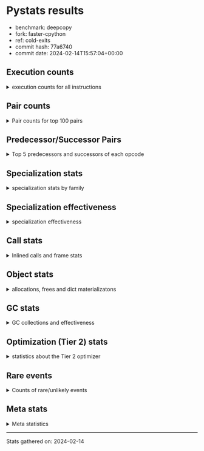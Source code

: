 
# Pystats results

- benchmark: deepcopy
- fork: faster-cpython
- ref: cold-exits
- commit hash: 77a6740
- commit date: 2024-02-14T15:57:04+00:00

## Execution counts

<details>
<summary> execution counts for all instructions </summary>

|Name | Count | Self | Cumulative | Miss ratio | 
|---|---:|---:|---:|---:|
| LOAD_FAST | 503,443,480 | 20.7% | 20.7% |  |
| STORE_FAST | 251,129,980 | 10.3% | 31.0% |  |
| LOAD_FAST_LOAD_FAST | 221,023,140 | 9.1% | 40.1% |  |
| LOAD_GLOBAL_BUILTIN | 122,674,900 | 5.0% | 45.1% |  |
| POP_JUMP_IF_FALSE | 99,737,600 | 4.1% | 49.2% |  |
| RESUME_CHECK | 98,508,880 | 4.0% | 53.3% |  |
| LOAD_ATTR_METHOD_NO_DICT | 94,658,280 | 3.9% | 57.2% |  |
| RETURN_VALUE | 88,351,300 | 3.6% | 60.8% |  |
| IS_OP | 87,081,180 | 3.6% | 64.4% |  |
| CALL_METHOD_DESCRIPTOR_FAST | 84,541,320 | 3.5% | 67.8% |  |
| CALL_BUILTIN_O | 82,697,800 | 3.4% | 71.2% |  |
| PUSH_NULL | 73,487,300 | 3.0% | 74.3% |  |
| LOAD_GLOBAL_MODULE | 57,263,980 | 2.4% | 76.6% |  |
| CALL_PY_WITH_DEFAULTS | 53,873,260 | 2.2% | 78.8% | 13.8% |
| POP_JUMP_IF_NONE | 50,257,940 | 2.1% | 80.9% |  |
| POP_JUMP_IF_NOT_NONE | 45,629,440 | 1.9% | 82.8% |  |
| JUMP_FORWARD | 45,301,780 | 1.9% | 84.6% |  |
| CALL_TYPE_1 | 41,451,460 | 1.7% | 86.3% |  |
| CALL_PY_EXACT_ARGS | 41,078,600 | 1.7% | 88.0% | 14.6% |
| ENTER_EXECUTOR | 36,367,260 | 1.5% | 89.5% |  |
| POP_TOP | 32,031,020 | 1.3% | 90.8% |  |
| STORE_SUBSCR_DICT | 27,729,600 | 1.1% | 92.0% |  |
| LOAD_CONST | 11,881,120 | 0.5% | 92.4% |  |
| GET_ITER | 10,363,780 | 0.4% | 92.9% |  |
| RETURN_CONST | 8,929,520 | 0.4% | 93.2% |  |
| NOP | 8,888,580 | 0.4% | 93.6% |  |
| BINARY_SUBSCR_DICT | 8,888,220 | 0.4% | 94.0% |  |
| BUILD_LIST | 8,847,940 | 0.4% | 94.3% |  |
| TO_BOOL_BOOL | 8,847,100 | 0.4% | 94.7% |  |
| LOAD_DEREF | 7,578,400 | 0.3% | 95.0% |  |
| CALL | 7,462,220 | 0.3% | 95.3% |  |
| LOAD_ATTR | 6,353,200 | 0.3% | 95.6% |  |
| CALL_BUILTIN_FAST | 6,348,600 | 0.3% | 95.8% |  |
| BUILD_MAP | 6,307,920 | 0.3% | 96.1% |  |
| FOR_ITER_TUPLE | 5,817,300 | 0.2% | 96.3% |  |
| LOAD_ATTR_MODULE | 5,654,520 | 0.2% | 96.6% |  |
| FOR_ITER_LIST | 5,079,560 | 0.2% | 96.8% |  |
| CALL_LIST_APPEND | 5,078,980 | 0.2% | 97.0% |  |
| FOR_ITER | 5,042,040 | 0.2% | 97.2% |  |
| STORE_FAST_STORE_FAST | 5,038,820 | 0.2% | 97.4% |  |
| UNPACK_SEQUENCE_TWO_TUPLE | 5,038,720 | 0.2% | 97.6% |  |
| CHECK_EXC_MATCH | 3,809,280 | 0.2% | 97.8% |  |
| POP_EXCEPT | 3,809,280 | 0.2% | 97.9% |  |
| PUSH_EXC_INFO | 3,809,280 | 0.2% | 98.1% |  |
| LIST_APPEND | 3,809,280 | 0.2% | 98.2% |  |
| CALL_FUNCTION_EX | 3,768,800 | 0.2% | 98.4% |  |
| CALL_METHOD_DESCRIPTOR_NOARGS | 3,768,260 | 0.2% | 98.5% |  |
| INTERPRETER_EXIT | 2,539,700 | 0.1% | 98.6% |  |
| MAKE_CELL | 2,539,600 | 0.1% | 98.7% |  |
| SWAP | 2,539,520 | 0.1% | 98.9% |  |
| LIST_EXTEND | 2,498,960 | 0.1% | 99.0% |  |
| CALL_INTRINSIC_1 | 2,498,800 | 0.1% | 99.1% |  |
| CALL_ISINSTANCE | 2,498,500 | 0.1% | 99.2% |  |
| BINARY_OP_SUBTRACT_FLOAT | 2,457,680 | 0.1% | 99.3% |  |
| BINARY_OP_ADD_FLOAT | 2,457,560 | 0.1% | 99.4% | 0.0% |
| TO_BOOL | 1,271,080 | 0.1% | 99.4% |  |
| STORE_FAST_LOAD_FAST | 1,270,200 | 0.1% | 99.5% |  |
| COPY_FREE_VARS | 1,270,080 | 0.1% | 99.5% |  |
| BUILD_TUPLE | 1,270,000 | 0.1% | 99.6% |  |
| POP_JUMP_IF_TRUE | 1,270,000 | 0.1% | 99.6% |  |
| LOAD_FAST_AND_CLEAR | 1,269,760 | 0.1% | 99.7% |  |
| TO_BOOL_NONE | 1,269,720 | 0.1% | 99.7% |  |
| MAKE_FUNCTION | 1,229,120 | 0.1% | 99.8% |  |
| SET_FUNCTION_ATTRIBUTE | 1,228,960 | 0.1% | 99.8% |  |
| RETURN_GENERATOR | 1,228,800 | 0.1% | 99.9% |  |
| YIELD_VALUE | 1,228,800 | 0.1% | 99.9% |  |
| STORE_ATTR_INSTANCE_VALUE | 956,600 | 0.0% | 100.0% | 77.7% |
| FOR_ITER_RANGE | 289,040 | 0.0% | 100.0% |  |
| CALL_BUILTIN_CLASS | 123,420 | 0.0% | 100.0% |  |
| LOAD_ATTR_INSTANCE_VALUE | 123,120 | 0.0% | 100.0% |  |
| STORE_SUBSCR_LIST_INT | 123,120 | 0.0% | 100.0% |  |
| LOAD_ATTR_METHOD_WITH_VALUES | 41,000 | 0.0% | 100.0% | 7.8% |
| CALL_TUPLE_1 | 40,940 | 0.0% | 100.0% |  |
| JUMP_BACKWARD | 5,440 | 0.0% | 100.0% |  |
| LOAD_GLOBAL | 3,100 | 0.0% | 100.0% |  |
| STORE_SUBSCR | 680 | 0.0% | 100.0% |  |
| RESUME | 660 | 0.0% | 100.0% |  |
| BINARY_OP | 440 | 0.0% | 100.0% |  |
| STORE_NAME | 400 | 0.0% | 100.0% |  |
| STORE_ATTR | 300 | 0.0% | 100.0% |  |
| BINARY_SUBSCR | 200 | 0.0% | 100.0% |  |
| UNPACK_SEQUENCE | 200 | 0.0% | 100.0% |  |
| BUILD_CONST_KEY_MAP | 160 | 0.0% | 100.0% |  |
| CALL_ALLOC_AND_ENTER_INIT | 120 | 0.0% | 100.0% | 33.3% |
| EXIT_INIT_CHECK | 80 | 0.0% | 100.0% |  |
| LOAD_BUILD_CLASS | 80 | 0.0% | 100.0% |  |
| LOAD_NAME | 80 | 0.0% | 100.0% |  |
| STORE_DEREF | 80 | 0.0% | 100.0% |  |
| CALL_BUILTIN_FAST_WITH_KEYWORDS | 60 | 0.0% | 100.0% |  |


</details>

## Pair counts

<details>
<summary> Pair counts for top 100 pairs </summary>

|Pair | Count | Self | Cumulative | 
|---|---:|---:|---:|
| LOAD_GLOBAL_BUILTIN LOAD_FAST | 113,704,480 | 4.7% | 4.7% |
| STORE_FAST LOAD_FAST | 104,653,540 | 4.3% | 9.0% |
| LOAD_FAST RETURN_VALUE | 87,081,220 | 3.6% | 12.5% |
| LOAD_FAST_LOAD_FAST IS_OP | 85,811,420 | 3.5% | 16.1% |
| IS_OP POP_JUMP_IF_FALSE | 84,541,440 | 3.5% | 19.5% |
| CALL_METHOD_DESCRIPTOR_FAST STORE_FAST | 84,541,320 | 3.5% | 23.0% |
| LOAD_FAST CALL_BUILTIN_O | 64,634,160 | 2.7% | 25.7% |
| PUSH_NULL LOAD_FAST_LOAD_FAST | 57,755,120 | 2.4% | 28.0% |
| CALL_PY_WITH_DEFAULTS RESUME_CHECK | 53,733,060 | 2.2% | 30.3% |
| LOAD_FAST PUSH_NULL | 51,570,280 | 2.1% | 32.4% |
| STORE_FAST LOAD_FAST_LOAD_FAST | 50,955,220 | 2.1% | 34.5% |
| LOAD_FAST POP_JUMP_IF_NONE | 50,257,940 | 2.1% | 36.5% |
| LOAD_ATTR_METHOD_NO_DICT LOAD_FAST | 47,800,160 | 2.0% | 38.5% |
| POP_JUMP_IF_NONE LOAD_FAST | 47,718,400 | 2.0% | 40.5% |
| CALL_BUILTIN_O STORE_FAST | 46,899,100 | 1.9% | 42.4% |
| LOAD_FAST LOAD_ATTR_METHOD_NO_DICT | 46,858,000 | 1.9% | 44.3% |
| RETURN_VALUE STORE_FAST | 46,489,680 | 1.9% | 46.2% |
| LOAD_FAST POP_JUMP_IF_NOT_NONE | 45,629,440 | 1.9% | 48.1% |
| RESUME_CHECK LOAD_GLOBAL_BUILTIN | 45,629,320 | 1.9% | 50.0% |
| STORE_FAST JUMP_FORWARD | 43,991,040 | 1.8% | 51.8% |
| STORE_FAST LOAD_GLOBAL_MODULE | 43,910,440 | 1.8% | 53.6% |
| POP_JUMP_IF_NOT_NONE LOAD_FAST | 43,089,920 | 1.8% | 55.3% |
| LOAD_ATTR_METHOD_NO_DICT LOAD_FAST_LOAD_FAST | 43,089,860 | 1.8% | 57.1% |
| LOAD_FAST_LOAD_FAST CALL_METHOD_DESCRIPTOR_FAST | 43,089,800 | 1.8% | 58.9% |
| POP_JUMP_IF_FALSE LOAD_GLOBAL_BUILTIN | 42,680,060 | 1.8% | 60.6% |
| POP_JUMP_IF_FALSE LOAD_FAST | 41,861,120 | 1.7% | 62.4% |
| CALL_TYPE_1 STORE_FAST | 41,451,460 | 1.7% | 64.1% |
| LOAD_FAST CALL_METHOD_DESCRIPTOR_FAST | 41,451,400 | 1.7% | 65.8% |
| LOAD_FAST CALL_TYPE_1 | 41,451,400 | 1.7% | 67.5% |
| LOAD_GLOBAL_MODULE LOAD_ATTR_METHOD_NO_DICT | 41,451,400 | 1.7% | 69.2% |
| JUMP_FORWARD LOAD_FAST_LOAD_FAST | 40,181,760 | 1.7% | 70.8% |
| CALL_PY_EXACT_ARGS RESUME_CHECK | 39,737,040 | 1.6% | 72.5% |
| LOAD_FAST_LOAD_FAST CALL_PY_EXACT_ARGS | 39,696,000 | 1.6% | 74.1% |
| RESUME_CHECK LOAD_FAST | 36,372,320 | 1.5% | 75.6% |
| LOAD_FAST_LOAD_FAST CALL_PY_WITH_DEFAULTS | 25,677,040 | 1.1% | 76.6% |
| ENTER_EXECUTOR CALL_PY_WITH_DEFAULTS | 23,098,940 | 0.9% | 77.6% |
| POP_TOP ENTER_EXECUTOR | 18,021,380 | 0.7% | 78.3% |
| CALL_BUILTIN_O POP_TOP | 16,793,560 | 0.7% | 79.0% |
| RETURN_VALUE CALL_BUILTIN_O | 16,793,520 | 0.7% | 79.7% |
| LOAD_FAST LOAD_GLOBAL_BUILTIN | 15,195,640 | 0.6% | 80.3% |
| POP_TOP LOAD_FAST | 11,427,840 | 0.5% | 80.8% |
| PUSH_NULL LOAD_FAST | 11,265,920 | 0.5% | 81.3% |
| CALL_BUILTIN_O STORE_SUBSCR_DICT | 10,116,720 | 0.4% | 81.7% |
| RETURN_VALUE LOAD_FAST_LOAD_FAST | 9,994,240 | 0.4% | 82.1% |
| LOAD_FAST_LOAD_FAST PUSH_NULL | 9,994,240 | 0.4% | 82.5% |
| RETURN_VALUE STORE_SUBSCR_DICT | 9,994,120 | 0.4% | 82.9% |
| STORE_SUBSCR_DICT ENTER_EXECUTOR | 9,993,220 | 0.4% | 83.3% |
| NOP LOAD_FAST | 8,888,320 | 0.4% | 83.7% |
| LOAD_GLOBAL_MODULE LOAD_FAST_LOAD_FAST | 8,888,220 | 0.4% | 84.1% |
| CALL_BUILTIN_O BINARY_SUBSCR_DICT | 8,888,120 | 0.4% | 84.4% |
| TO_BOOL_BOOL POP_JUMP_IF_FALSE | 8,847,100 | 0.4% | 84.8% |
| RETURN_CONST POP_TOP | 7,659,520 | 0.3% | 85.1% |
| LOAD_FAST_LOAD_FAST LOAD_FAST | 7,618,640 | 0.3% | 85.4% |
| POP_JUMP_IF_FALSE LOAD_FAST_LOAD_FAST | 7,618,560 | 0.3% | 85.7% |
| RESUME_CHECK NOP | 7,618,500 | 0.3% | 86.0% |
| LOAD_FAST STORE_SUBSCR_DICT | 7,618,440 | 0.3% | 86.3% |
| STORE_SUBSCR_DICT LOAD_GLOBAL_MODULE | 7,618,440 | 0.3% | 86.7% |
| STORE_SUBSCR_DICT LOAD_FAST | 7,577,460 | 0.3% | 87.0% |
| BUILD_MAP STORE_FAST | 6,307,840 | 0.3% | 87.2% |
| LOAD_FAST_LOAD_FAST LOAD_GLOBAL_BUILTIN | 6,307,640 | 0.3% | 87.5% |
| LOAD_ATTR_MODULE PUSH_NULL | 5,654,520 | 0.2% | 87.7% |
| LOAD_GLOBAL_MODULE LOAD_ATTR_MODULE | 5,654,220 | 0.2% | 88.0% |
| LOAD_FAST LOAD_ATTR | 5,079,340 | 0.2% | 88.2% |
| CALL_LIST_APPEND RETURN_CONST | 5,078,980 | 0.2% | 88.4% |
| LOAD_FAST CALL_LIST_APPEND | 5,078,920 | 0.2% | 88.6% |
| BINARY_SUBSCR_DICT LOAD_ATTR_METHOD_NO_DICT | 5,078,920 | 0.2% | 88.8% |
| JUMP_FORWARD LOAD_GLOBAL_BUILTIN | 5,078,820 | 0.2% | 89.0% |
| UNPACK_SEQUENCE_TWO_TUPLE STORE_FAST_STORE_FAST | 5,038,720 | 0.2% | 89.2% |
| FOR_ITER UNPACK_SEQUENCE_TWO_TUPLE | 5,038,620 | 0.2% | 89.4% |
| GET_ITER FOR_ITER | 5,038,260 | 0.2% | 89.6% |
| BUILD_LIST LOAD_FAST | 5,038,080 | 0.2% | 89.8% |
| LOAD_FAST GET_ITER | 5,038,080 | 0.2% | 90.0% |
| ENTER_EXECUTOR LOAD_FAST | 4,996,560 | 0.2% | 90.2% |
| LOAD_FAST LOAD_CONST | 3,809,300 | 0.2% | 90.4% |
| CHECK_EXC_MATCH POP_JUMP_IF_FALSE | 3,809,280 | 0.2% | 90.6% |
| RETURN_VALUE LIST_APPEND | 3,809,280 | 0.2% | 90.7% |
| POP_JUMP_IF_FALSE POP_TOP | 3,809,280 | 0.2% | 90.9% |
| BINARY_SUBSCR_DICT PUSH_EXC_INFO | 3,809,180 | 0.2% | 91.0% |
| LOAD_GLOBAL_BUILTIN CHECK_EXC_MATCH | 3,809,180 | 0.2% | 91.2% |
| CALL_BUILTIN_FAST STORE_FAST | 3,809,160 | 0.2% | 91.3% |
| PUSH_EXC_INFO LOAD_GLOBAL_BUILTIN | 3,809,080 | 0.2% | 91.5% |
| LOAD_CONST CALL_BUILTIN_FAST | 3,809,040 | 0.2% | 91.6% |
| LOAD_FAST TO_BOOL_BOOL | 3,809,040 | 0.2% | 91.8% |
| LIST_APPEND ENTER_EXECUTOR | 3,808,600 | 0.2% | 92.0% |
| STORE_FAST_STORE_FAST LOAD_FAST | 3,768,840 | 0.2% | 92.1% |
| LOAD_FAST BUILD_LIST | 3,768,640 | 0.2% | 92.3% |
| LOAD_FAST LOAD_DEREF | 3,768,320 | 0.2% | 92.4% |
| CALL_METHOD_DESCRIPTOR_NOARGS GET_ITER | 3,768,260 | 0.2% | 92.6% |
| RESUME_CHECK BUILD_MAP | 3,768,260 | 0.2% | 92.7% |
| LOAD_ATTR_METHOD_NO_DICT CALL_METHOD_DESCRIPTOR_NOARGS | 3,768,200 | 0.2% | 92.9% |
| PUSH_NULL CALL | 3,196,460 | 0.1% | 93.0% |
| ENTER_EXECUTOR FOR_ITER_TUPLE | 3,153,120 | 0.1% | 93.1% |
| FOR_ITER_TUPLE STORE_FAST | 2,662,980 | 0.1% | 93.3% |
| FOR_ITER_LIST STORE_FAST | 2,540,040 | 0.1% | 93.4% |
| LOAD_CONST LOAD_CONST | 2,539,760 | 0.1% | 93.5% |
| BUILD_LIST STORE_FAST | 2,539,540 | 0.1% | 93.6% |
| RESUME_CHECK BUILD_LIST | 2,539,540 | 0.1% | 93.7% |
| POP_EXCEPT RETURN_CONST | 2,539,520 | 0.1% | 93.8% |
| LOAD_ATTR STORE_FAST | 2,539,520 | 0.1% | 93.9% |
| POP_JUMP_IF_NOT_NONE BUILD_MAP | 2,539,520 | 0.1% | 94.0% |


</details>

## Predecessor/Successor Pairs

<details>
<summary> Top 5 predecessors and successors of each opcode </summary>

### CACHE

<details>
<summary> Successors and predecessors for CACHE </summary>

|Successors | Count | Percentage | 
|---|---:|---:|
| RESUME_CHECK | 1,269,780 | 50.0% |
| POP_TOP | 1,228,800 | 48.4% |
| COPY_FREE_VARS | 41,040 | 1.6% |
| RESUME | 80 | 0.0% |


</details>

### BINARY_SUBSCR

<details>
<summary> Successors and predecessors for BINARY_SUBSCR </summary>

|Predecessors | Count | Percentage | 
|---|---:|---:|
| CALL | 100 | 50.0% |
| CALL_BUILTIN_O | 100 | 50.0% |

|Successors | Count | Percentage | 
|---|---:|---:|
| PUSH_EXC_INFO | 100 | 50.0% |
| BINARY_SUBSCR_DICT | 100 | 50.0% |


</details>

### CHECK_EXC_MATCH

<details>
<summary> Successors and predecessors for CHECK_EXC_MATCH </summary>

|Predecessors | Count | Percentage | 
|---|---:|---:|
| LOAD_GLOBAL_BUILTIN | 3,809,180 | 100.0% |
| LOAD_GLOBAL | 100 | 0.0% |

|Successors | Count | Percentage | 
|---|---:|---:|
| POP_JUMP_IF_FALSE | 3,809,280 | 100.0% |


</details>

### EXIT_INIT_CHECK

<details>
<summary> Successors and predecessors for EXIT_INIT_CHECK </summary>

|Predecessors | Count | Percentage | 
|---|---:|---:|
| RETURN_CONST | 80 | 100.0% |

|Successors | Count | Percentage | 
|---|---:|---:|
| RETURN_VALUE | 80 | 100.0% |


</details>

### GET_ITER

<details>
<summary> Successors and predecessors for GET_ITER </summary>

|Predecessors | Count | Percentage | 
|---|---:|---:|
| LOAD_FAST | 5,038,080 | 48.6% |
| CALL_METHOD_DESCRIPTOR_NOARGS | 3,768,260 | 36.4% |
| CALL | 1,269,920 | 12.3% |
| LOAD_CONST | 164,100 | 1.6% |
| CALL_BUILTIN_CLASS | 123,420 | 1.2% |

|Successors | Count | Percentage | 
|---|---:|---:|
| FOR_ITER | 5,038,260 | 48.6% |
| FOR_ITER_LIST | 2,539,480 | 24.5% |
| LOAD_FAST_AND_CLEAR | 1,269,760 | 12.3% |
| CALL_PY_EXACT_ARGS | 1,228,760 | 11.9% |
| FOR_ITER_TUPLE | 164,060 | 1.6% |


</details>

### INTERPRETER_EXIT

<details>
<summary> Successors and predecessors for INTERPRETER_EXIT </summary>

|Predecessors | Count | Percentage | 
|---|---:|---:|
| RETURN_CONST | 1,269,920 | 50.0% |
| YIELD_VALUE | 1,228,800 | 48.4% |
| RETURN_VALUE | 40,980 | 1.6% |


</details>

### MAKE_FUNCTION

<details>
<summary> Successors and predecessors for MAKE_FUNCTION </summary>

|Predecessors | Count | Percentage | 
|---|---:|---:|
| LOAD_CONST | 1,229,120 | 100.0% |

|Successors | Count | Percentage | 
|---|---:|---:|
| SET_FUNCTION_ATTRIBUTE | 1,228,960 | 100.0% |
| STORE_NAME | 160 | 0.0% |


</details>

### NOP

<details>
<summary> Successors and predecessors for NOP </summary>

|Predecessors | Count | Percentage | 
|---|---:|---:|
| RESUME_CHECK | 7,618,500 | 85.7% |
| STORE_FAST | 1,269,760 | 14.3% |
| POP_TOP | 240 | 0.0% |
| RESUME | 60 | 0.0% |
| JUMP_FORWARD | 20 | 0.0% |

|Successors | Count | Percentage | 
|---|---:|---:|
| LOAD_FAST | 8,888,320 | 100.0% |
| LOAD_DEREF | 240 | 0.0% |
| LOAD_FAST_LOAD_FAST | 20 | 0.0% |


</details>

### POP_EXCEPT

<details>
<summary> Successors and predecessors for POP_EXCEPT </summary>

|Predecessors | Count | Percentage | 
|---|---:|---:|
| STORE_SUBSCR_DICT | 2,539,460 | 66.7% |
| POP_TOP | 1,269,760 | 33.3% |
| STORE_SUBSCR | 60 | 0.0% |

|Successors | Count | Percentage | 
|---|---:|---:|
| RETURN_CONST | 2,539,520 | 66.7% |
| JUMP_FORWARD | 1,269,760 | 33.3% |


</details>

### POP_TOP

<details>
<summary> Successors and predecessors for POP_TOP </summary>

|Predecessors | Count | Percentage | 
|---|---:|---:|
| CALL_BUILTIN_O | 16,793,560 | 52.4% |
| RETURN_CONST | 7,659,520 | 23.9% |
| POP_JUMP_IF_FALSE | 3,809,280 | 11.9% |
| CALL | 1,270,100 | 4.0% |
| CACHE | 1,228,800 | 3.8% |

|Successors | Count | Percentage | 
|---|---:|---:|
| ENTER_EXECUTOR | 18,021,380 | 56.3% |
| LOAD_FAST | 11,427,840 | 35.7% |
| POP_EXCEPT | 1,269,760 | 4.0% |
| RESUME_CHECK | 1,228,780 | 3.8% |
| RETURN_CONST | 41,020 | 0.1% |


</details>

### PUSH_EXC_INFO

<details>
<summary> Successors and predecessors for PUSH_EXC_INFO </summary>

|Predecessors | Count | Percentage | 
|---|---:|---:|
| BINARY_SUBSCR_DICT | 3,809,180 | 100.0% |
| BINARY_SUBSCR | 100 | 0.0% |

|Successors | Count | Percentage | 
|---|---:|---:|
| LOAD_GLOBAL_BUILTIN | 3,809,080 | 100.0% |
| LOAD_GLOBAL | 200 | 0.0% |


</details>

### PUSH_NULL

<details>
<summary> Successors and predecessors for PUSH_NULL </summary>

|Predecessors | Count | Percentage | 
|---|---:|---:|
| LOAD_FAST | 51,570,280 | 70.2% |
| LOAD_FAST_LOAD_FAST | 9,994,240 | 13.6% |
| LOAD_ATTR_MODULE | 5,654,520 | 7.7% |
| LOAD_DEREF | 2,499,120 | 3.4% |
| LOAD_ATTR | 2,498,860 | 3.4% |

|Successors | Count | Percentage | 
|---|---:|---:|
| LOAD_FAST_LOAD_FAST | 57,755,120 | 78.6% |
| LOAD_FAST | 11,265,920 | 15.3% |
| CALL | 3,196,460 | 4.3% |
| LOAD_CONST | 1,269,760 | 1.7% |
| CALL_ALLOC_AND_ENTER_INIT | 40 | 0.0% |


</details>

### RETURN_GENERATOR

<details>
<summary> Successors and predecessors for RETURN_GENERATOR </summary>

|Predecessors | Count | Percentage | 
|---|---:|---:|
| COPY_FREE_VARS | 1,228,800 | 100.0% |

|Successors | Count | Percentage | 
|---|---:|---:|
| STORE_FAST | 1,228,800 | 100.0% |


</details>

### RETURN_VALUE

<details>
<summary> Successors and predecessors for RETURN_VALUE </summary>

|Predecessors | Count | Percentage | 
|---|---:|---:|
| LOAD_FAST | 87,081,220 | 98.6% |
| CALL_FUNCTION_EX | 1,228,800 | 1.4% |
| BUILD_TUPLE | 40,960 | 0.0% |
| RETURN_VALUE | 240 | 0.0% |
| EXIT_INIT_CHECK | 80 | 0.0% |

|Successors | Count | Percentage | 
|---|---:|---:|
| STORE_FAST | 46,489,680 | 52.6% |
| CALL_BUILTIN_O | 16,793,520 | 19.0% |
| LOAD_FAST_LOAD_FAST | 9,994,240 | 11.3% |
| STORE_SUBSCR_DICT | 9,994,120 | 11.3% |
| LIST_APPEND | 3,809,280 | 4.3% |


</details>

### STORE_SUBSCR

<details>
<summary> Successors and predecessors for STORE_SUBSCR </summary>

|Predecessors | Count | Percentage | 
|---|---:|---:|
| CALL | 200 | 29.4% |
| CALL_BUILTIN_O | 200 | 29.4% |
| RETURN_VALUE | 120 | 17.6% |
| LOAD_FAST | 120 | 17.6% |
| LOAD_CONST | 40 | 5.9% |

|Successors | Count | Percentage | 
|---|---:|---:|
| STORE_SUBSCR_DICT | 320 | 47.1% |
| LOAD_FAST | 140 | 20.6% |
| POP_EXCEPT | 60 | 8.8% |
| JUMP_BACKWARD | 60 | 8.8% |
| LOAD_GLOBAL | 60 | 8.8% |


</details>

### TO_BOOL

<details>
<summary> Successors and predecessors for TO_BOOL </summary>

|Predecessors | Count | Percentage | 
|---|---:|---:|
| LOAD_FAST | 1,270,080 | 99.9% |
| TO_BOOL | 700 | 0.1% |
| CALL | 160 | 0.0% |
| CALL_BUILTIN_FAST | 80 | 0.0% |
| CALL_ISINSTANCE | 60 | 0.0% |

|Successors | Count | Percentage | 
|---|---:|---:|
| POP_JUMP_IF_FALSE | 1,270,060 | 99.9% |
| TO_BOOL | 700 | 0.1% |
| TO_BOOL_BOOL | 260 | 0.0% |
| TO_BOOL_NONE | 40 | 0.0% |
| POP_JUMP_IF_TRUE | 20 | 0.0% |


</details>

### BINARY_OP

<details>
<summary> Successors and predecessors for BINARY_OP </summary>

|Predecessors | Count | Percentage | 
|---|---:|---:|
| LOAD_CONST | 160 | 36.4% |
| LOAD_FAST | 160 | 36.4% |
| BINARY_OP | 80 | 18.2% |
| BINARY_OP_SUBTRACT_FLOAT | 40 | 9.1% |

|Successors | Count | Percentage | 
|---|---:|---:|
| STORE_FAST | 160 | 36.4% |
| BINARY_OP | 80 | 18.2% |
| BINARY_OP_SUBTRACT_FLOAT | 80 | 18.2% |
| LOAD_CONST | 80 | 18.2% |
| BINARY_OP_ADD_FLOAT | 40 | 9.1% |


</details>

### BUILD_CONST_KEY_MAP

<details>
<summary> Successors and predecessors for BUILD_CONST_KEY_MAP </summary>

|Predecessors | Count | Percentage | 
|---|---:|---:|
| LOAD_CONST | 160 | 100.0% |

|Successors | Count | Percentage | 
|---|---:|---:|
| STORE_FAST | 160 | 100.0% |


</details>

### BUILD_LIST

<details>
<summary> Successors and predecessors for BUILD_LIST </summary>

|Predecessors | Count | Percentage | 
|---|---:|---:|
| LOAD_FAST | 3,768,640 | 42.6% |
| RESUME_CHECK | 2,539,540 | 28.7% |
| LOAD_FAST_LOAD_FAST | 1,269,760 | 14.4% |
| SWAP | 1,269,760 | 14.4% |
| LOAD_CONST | 160 | 0.0% |

|Successors | Count | Percentage | 
|---|---:|---:|
| LOAD_FAST | 5,038,080 | 56.9% |
| STORE_FAST | 2,539,540 | 28.7% |
| SWAP | 1,269,760 | 14.4% |
| LOAD_CONST | 320 | 0.0% |
| LOAD_DEREF | 240 | 0.0% |


</details>

### BUILD_MAP

<details>
<summary> Successors and predecessors for BUILD_MAP </summary>

|Predecessors | Count | Percentage | 
|---|---:|---:|
| RESUME_CHECK | 3,768,260 | 59.7% |
| POP_JUMP_IF_NOT_NONE | 2,539,520 | 40.3% |
| LOAD_CONST | 80 | 0.0% |
| RESUME | 60 | 0.0% |

|Successors | Count | Percentage | 
|---|---:|---:|
| STORE_FAST | 6,307,840 | 100.0% |
| LOAD_CONST | 80 | 0.0% |


</details>

### BUILD_TUPLE

<details>
<summary> Successors and predecessors for BUILD_TUPLE </summary>

|Predecessors | Count | Percentage | 
|---|---:|---:|
| LOAD_FAST | 1,229,040 | 96.8% |
| LOAD_ATTR | 40,960 | 3.2% |

|Successors | Count | Percentage | 
|---|---:|---:|
| LOAD_CONST | 1,228,960 | 96.8% |
| RETURN_VALUE | 40,960 | 3.2% |
| LOAD_FAST | 80 | 0.0% |


</details>

### CALL

<details>
<summary> Successors and predecessors for CALL </summary>

|Predecessors | Count | Percentage | 
|---|---:|---:|
| PUSH_NULL | 3,196,460 | 42.8% |
| ENTER_EXECUTOR | 1,719,280 | 23.0% |
| LOAD_FAST | 1,271,280 | 17.0% |
| LOAD_FAST_LOAD_FAST | 1,270,520 | 17.0% |
| CALL | 3,540 | 0.0% |

|Successors | Count | Percentage | 
|---|---:|---:|
| STORE_FAST | 2,458,240 | 32.9% |
| LOAD_FAST | 2,457,760 | 32.9% |
| POP_TOP | 1,270,100 | 17.0% |
| GET_ITER | 1,269,920 | 17.0% |
| CALL | 3,540 | 0.0% |


</details>

### CALL_FUNCTION_EX

<details>
<summary> Successors and predecessors for CALL_FUNCTION_EX </summary>

|Predecessors | Count | Percentage | 
|---|---:|---:|
| CALL_INTRINSIC_1 | 2,498,800 | 66.3% |
| LOAD_FAST | 1,270,000 | 33.7% |

|Successors | Count | Percentage | 
|---|---:|---:|
| MAKE_CELL | 1,269,840 | 33.7% |
| RESUME_CHECK | 1,228,900 | 32.6% |
| RETURN_VALUE | 1,228,800 | 32.6% |
| STORE_FAST | 40,960 | 1.1% |
| COPY_FREE_VARS | 240 | 0.0% |


</details>

### CALL_INTRINSIC_1

<details>
<summary> Successors and predecessors for CALL_INTRINSIC_1 </summary>

|Predecessors | Count | Percentage | 
|---|---:|---:|
| LIST_EXTEND | 2,498,800 | 100.0% |

|Successors | Count | Percentage | 
|---|---:|---:|
| CALL_FUNCTION_EX | 2,498,800 | 100.0% |


</details>

### COPY_FREE_VARS

<details>
<summary> Successors and predecessors for COPY_FREE_VARS </summary>

|Predecessors | Count | Percentage | 
|---|---:|---:|
| CALL_PY_EXACT_ARGS | 1,228,780 | 96.7% |
| CACHE | 41,040 | 3.2% |
| CALL_FUNCTION_EX | 240 | 0.0% |
| CALL | 20 | 0.0% |

|Successors | Count | Percentage | 
|---|---:|---:|
| RETURN_GENERATOR | 1,228,800 | 96.7% |
| RESUME_CHECK | 41,180 | 3.2% |
| RESUME | 100 | 0.0% |


</details>

### ENTER_EXECUTOR

<details>
<summary> Successors and predecessors for ENTER_EXECUTOR </summary>

|Predecessors | Count | Percentage | 
|---|---:|---:|
| POP_TOP | 18,021,380 | 49.6% |
| STORE_SUBSCR_DICT | 9,993,220 | 27.5% |
| LIST_APPEND | 3,808,600 | 10.5% |
| STORE_FAST | 2,538,160 | 7.0% |
| POP_JUMP_IF_TRUE | 1,228,680 | 3.4% |

|Successors | Count | Percentage | 
|---|---:|---:|
| CALL_PY_WITH_DEFAULTS | 23,098,940 | 63.5% |
| LOAD_FAST | 4,996,560 | 13.7% |
| FOR_ITER_TUPLE | 3,153,120 | 8.7% |
| FOR_ITER_LIST | 2,539,440 | 7.0% |
| CALL | 1,719,280 | 4.7% |


</details>

### FOR_ITER

<details>
<summary> Successors and predecessors for FOR_ITER </summary>

|Predecessors | Count | Percentage | 
|---|---:|---:|
| GET_ITER | 5,038,260 | 99.9% |
| FOR_ITER | 2,200 | 0.0% |
| JUMP_BACKWARD | 1,520 | 0.0% |
| SWAP | 40 | 0.0% |
| LOAD_FAST | 20 | 0.0% |

|Successors | Count | Percentage | 
|---|---:|---:|
| UNPACK_SEQUENCE_TWO_TUPLE | 5,038,620 | 99.9% |
| FOR_ITER | 2,200 | 0.0% |
| LOAD_FAST | 540 | 0.0% |
| STORE_FAST | 200 | 0.0% |
| UNPACK_SEQUENCE | 200 | 0.0% |


</details>

### IS_OP

<details>
<summary> Successors and predecessors for IS_OP </summary>

|Predecessors | Count | Percentage | 
|---|---:|---:|
| LOAD_FAST_LOAD_FAST | 85,811,420 | 98.5% |
| LOAD_CONST | 1,269,760 | 1.5% |

|Successors | Count | Percentage | 
|---|---:|---:|
| POP_JUMP_IF_FALSE | 84,541,440 | 97.1% |
| POP_JUMP_IF_TRUE | 1,269,980 | 1.5% |
| STORE_FAST | 1,269,760 | 1.5% |


</details>

### JUMP_BACKWARD

<details>
<summary> Successors and predecessors for JUMP_BACKWARD </summary>

|Predecessors | Count | Percentage | 
|---|---:|---:|
| STORE_FAST | 1,360 | 25.0% |
| POP_TOP | 1,020 | 18.8% |
| STORE_SUBSCR_DICT | 960 | 17.6% |
| LIST_APPEND | 680 | 12.5% |
| FOR_ITER_TUPLE | 680 | 12.5% |

|Successors | Count | Percentage | 
|---|---:|---:|
| FOR_ITER | 1,520 | 27.9% |
| FOR_ITER_TUPLE | 1,520 | 27.9% |
| FOR_ITER_RANGE | 1,500 | 27.6% |
| FOR_ITER_LIST | 600 | 11.0% |
| CALL_PY_WITH_DEFAULTS | 180 | 3.3% |


</details>

### JUMP_FORWARD

<details>
<summary> Successors and predecessors for JUMP_FORWARD </summary>

|Predecessors | Count | Percentage | 
|---|---:|---:|
| STORE_FAST | 43,991,040 | 97.1% |
| POP_EXCEPT | 1,269,760 | 2.8% |
| POP_TOP | 40,960 | 0.1% |
| POP_JUMP_IF_TRUE | 20 | 0.0% |

|Successors | Count | Percentage | 
|---|---:|---:|
| LOAD_FAST_LOAD_FAST | 40,181,760 | 88.7% |
| LOAD_GLOBAL_BUILTIN | 5,078,820 | 11.2% |
| LOAD_FAST | 40,960 | 0.1% |
| LOAD_GLOBAL | 220 | 0.0% |
| NOP | 20 | 0.0% |


</details>

### LIST_APPEND

<details>
<summary> Successors and predecessors for LIST_APPEND </summary>

|Predecessors | Count | Percentage | 
|---|---:|---:|
| RETURN_VALUE | 3,809,280 | 100.0% |

|Successors | Count | Percentage | 
|---|---:|---:|
| ENTER_EXECUTOR | 3,808,600 | 100.0% |
| JUMP_BACKWARD | 680 | 0.0% |


</details>

### LIST_EXTEND

<details>
<summary> Successors and predecessors for LIST_EXTEND </summary>

|Predecessors | Count | Percentage | 
|---|---:|---:|
| LOAD_FAST | 2,498,560 | 100.0% |
| LOAD_DEREF | 240 | 0.0% |
| LOAD_CONST | 160 | 0.0% |

|Successors | Count | Percentage | 
|---|---:|---:|
| CALL_INTRINSIC_1 | 2,498,800 | 100.0% |
| LOAD_CONST | 160 | 0.0% |


</details>

### LOAD_ATTR

<details>
<summary> Successors and predecessors for LOAD_ATTR </summary>

|Predecessors | Count | Percentage | 
|---|---:|---:|
| LOAD_FAST | 5,079,340 | 79.9% |
| LOAD_GLOBAL_MODULE | 1,270,080 | 20.0% |
| LOAD_ATTR | 3,220 | 0.1% |
| LOAD_GLOBAL | 400 | 0.0% |
| BINARY_SUBSCR_DICT | 120 | 0.0% |

|Successors | Count | Percentage | 
|---|---:|---:|
| STORE_FAST | 2,539,520 | 40.0% |
| PUSH_NULL | 2,498,860 | 39.3% |
| LOAD_ATTR_METHOD_NO_DICT | 1,269,960 | 20.0% |
| BUILD_TUPLE | 40,960 | 0.6% |
| LOAD_ATTR | 3,220 | 0.1% |


</details>

### LOAD_CONST

<details>
<summary> Successors and predecessors for LOAD_CONST </summary>

|Predecessors | Count | Percentage | 
|---|---:|---:|
| LOAD_FAST | 3,809,300 | 32.1% |
| LOAD_CONST | 2,539,760 | 21.4% |
| LOAD_DEREF | 1,310,720 | 11.0% |
| PUSH_NULL | 1,269,760 | 10.7% |
| BUILD_TUPLE | 1,228,960 | 10.3% |

|Successors | Count | Percentage | 
|---|---:|---:|
| CALL_BUILTIN_FAST | 3,809,040 | 32.1% |
| LOAD_CONST | 2,539,760 | 21.4% |
| IS_OP | 1,269,760 | 10.7% |
| CALL_BUILTIN_O | 1,269,680 | 10.7% |
| MAKE_FUNCTION | 1,229,120 | 10.3% |


</details>

### LOAD_DEREF

<details>
<summary> Successors and predecessors for LOAD_DEREF </summary>

|Predecessors | Count | Percentage | 
|---|---:|---:|
| LOAD_FAST | 3,768,320 | 49.7% |
| RESUME_CHECK | 1,310,840 | 17.3% |
| POP_JUMP_IF_FALSE | 1,269,760 | 16.8% |
| STORE_FAST | 1,228,800 | 16.2% |
| NOP | 240 | 0.0% |

|Successors | Count | Percentage | 
|---|---:|---:|
| PUSH_NULL | 2,499,120 | 33.0% |
| CALL_PY_WITH_DEFAULTS | 2,498,440 | 33.0% |
| LOAD_CONST | 1,310,720 | 17.3% |
| LOAD_GLOBAL_BUILTIN | 1,269,680 | 16.8% |
| LIST_EXTEND | 240 | 0.0% |


</details>

### LOAD_FAST

<details>
<summary> Successors and predecessors for LOAD_FAST </summary>

|Predecessors | Count | Percentage | 
|---|---:|---:|
| LOAD_GLOBAL_BUILTIN | 113,704,480 | 22.6% |
| STORE_FAST | 104,653,540 | 20.8% |
| LOAD_ATTR_METHOD_NO_DICT | 47,800,160 | 9.5% |
| POP_JUMP_IF_NONE | 47,718,400 | 9.5% |
| POP_JUMP_IF_NOT_NONE | 43,089,920 | 8.6% |

|Successors | Count | Percentage | 
|---|---:|---:|
| RETURN_VALUE | 87,081,220 | 17.3% |
| CALL_BUILTIN_O | 64,634,160 | 12.8% |
| PUSH_NULL | 51,570,280 | 10.2% |
| POP_JUMP_IF_NONE | 50,257,940 | 10.0% |
| LOAD_ATTR_METHOD_NO_DICT | 46,858,000 | 9.3% |


</details>

### LOAD_FAST_AND_CLEAR

<details>
<summary> Successors and predecessors for LOAD_FAST_AND_CLEAR </summary>

|Predecessors | Count | Percentage | 
|---|---:|---:|
| GET_ITER | 1,269,760 | 100.0% |

|Successors | Count | Percentage | 
|---|---:|---:|
| SWAP | 1,269,760 | 100.0% |


</details>

### LOAD_FAST_LOAD_FAST

<details>
<summary> Successors and predecessors for LOAD_FAST_LOAD_FAST </summary>

|Predecessors | Count | Percentage | 
|---|---:|---:|
| PUSH_NULL | 57,755,120 | 26.1% |
| STORE_FAST | 50,955,220 | 23.1% |
| LOAD_ATTR_METHOD_NO_DICT | 43,089,860 | 19.5% |
| JUMP_FORWARD | 40,181,760 | 18.2% |
| RETURN_VALUE | 9,994,240 | 4.5% |

|Successors | Count | Percentage | 
|---|---:|---:|
| IS_OP | 85,811,420 | 38.8% |
| CALL_METHOD_DESCRIPTOR_FAST | 43,089,800 | 19.5% |
| CALL_PY_EXACT_ARGS | 39,696,000 | 18.0% |
| CALL_PY_WITH_DEFAULTS | 25,677,040 | 11.6% |
| PUSH_NULL | 9,994,240 | 4.5% |


</details>

### LOAD_GLOBAL

<details>
<summary> Successors and predecessors for LOAD_GLOBAL </summary>

|Predecessors | Count | Percentage | 
|---|---:|---:|
| STORE_FAST | 700 | 22.6% |
| LOAD_FAST | 600 | 19.4% |
| POP_JUMP_IF_FALSE | 340 | 11.0% |
| JUMP_FORWARD | 220 | 7.1% |
| PUSH_EXC_INFO | 200 | 6.5% |

|Successors | Count | Percentage | 
|---|---:|---:|
| LOAD_GLOBAL_BUILTIN | 1,020 | 32.9% |
| LOAD_FAST | 740 | 23.9% |
| LOAD_GLOBAL_MODULE | 520 | 16.8% |
| LOAD_ATTR | 400 | 12.9% |
| LOAD_FAST_LOAD_FAST | 140 | 4.5% |


</details>

### MAKE_CELL

<details>
<summary> Successors and predecessors for MAKE_CELL </summary>

|Predecessors | Count | Percentage | 
|---|---:|---:|
| CALL_FUNCTION_EX | 1,269,840 | 50.0% |
| MAKE_CELL | 1,269,760 | 50.0% |

|Successors | Count | Percentage | 
|---|---:|---:|
| RESUME_CHECK | 1,269,780 | 50.0% |
| MAKE_CELL | 1,269,760 | 50.0% |
| RESUME | 60 | 0.0% |


</details>

### POP_JUMP_IF_FALSE

<details>
<summary> Successors and predecessors for POP_JUMP_IF_FALSE </summary>

|Predecessors | Count | Percentage | 
|---|---:|---:|
| IS_OP | 84,541,440 | 84.8% |
| TO_BOOL_BOOL | 8,847,100 | 8.9% |
| CHECK_EXC_MATCH | 3,809,280 | 3.8% |
| TO_BOOL | 1,270,060 | 1.3% |
| TO_BOOL_NONE | 1,269,720 | 1.3% |

|Successors | Count | Percentage | 
|---|---:|---:|
| LOAD_GLOBAL_BUILTIN | 42,680,060 | 42.8% |
| LOAD_FAST | 41,861,120 | 42.0% |
| LOAD_FAST_LOAD_FAST | 7,618,560 | 7.6% |
| POP_TOP | 3,809,280 | 3.8% |
| LOAD_DEREF | 1,269,760 | 1.3% |


</details>

### POP_JUMP_IF_NONE

<details>
<summary> Successors and predecessors for POP_JUMP_IF_NONE </summary>

|Predecessors | Count | Percentage | 
|---|---:|---:|
| LOAD_FAST | 50,257,940 | 100.0% |

|Successors | Count | Percentage | 
|---|---:|---:|
| LOAD_FAST | 47,718,400 | 94.9% |
| LOAD_GLOBAL_BUILTIN | 1,269,680 | 2.5% |
| LOAD_GLOBAL_MODULE | 1,269,680 | 2.5% |
| LOAD_GLOBAL | 160 | 0.0% |
| BUILD_LIST | 20 | 0.0% |


</details>

### POP_JUMP_IF_NOT_NONE

<details>
<summary> Successors and predecessors for POP_JUMP_IF_NOT_NONE </summary>

|Predecessors | Count | Percentage | 
|---|---:|---:|
| LOAD_FAST | 45,629,440 | 100.0% |

|Successors | Count | Percentage | 
|---|---:|---:|
| LOAD_FAST | 43,089,920 | 94.4% |
| BUILD_MAP | 2,539,520 | 5.6% |


</details>

### POP_JUMP_IF_TRUE

<details>
<summary> Successors and predecessors for POP_JUMP_IF_TRUE </summary>

|Predecessors | Count | Percentage | 
|---|---:|---:|
| IS_OP | 1,269,980 | 100.0% |
| TO_BOOL | 20 | 0.0% |

|Successors | Count | Percentage | 
|---|---:|---:|
| ENTER_EXECUTOR | 1,228,680 | 96.7% |
| LOAD_GLOBAL_BUILTIN | 40,920 | 3.2% |
| JUMP_BACKWARD | 340 | 0.0% |
| LOAD_GLOBAL | 40 | 0.0% |
| JUMP_FORWARD | 20 | 0.0% |


</details>

### RETURN_CONST

<details>
<summary> Successors and predecessors for RETURN_CONST </summary>

|Predecessors | Count | Percentage | 
|---|---:|---:|
| CALL_LIST_APPEND | 5,078,980 | 56.9% |
| POP_EXCEPT | 2,539,520 | 28.4% |
| FOR_ITER_TUPLE | 1,228,800 | 13.8% |
| STORE_ATTR_INSTANCE_VALUE | 41,080 | 0.5% |
| POP_TOP | 41,020 | 0.5% |

|Successors | Count | Percentage | 
|---|---:|---:|
| POP_TOP | 7,659,520 | 85.8% |
| INTERPRETER_EXIT | 1,269,920 | 14.2% |
| EXIT_INIT_CHECK | 80 | 0.0% |


</details>

### SET_FUNCTION_ATTRIBUTE

<details>
<summary> Successors and predecessors for SET_FUNCTION_ATTRIBUTE </summary>

|Predecessors | Count | Percentage | 
|---|---:|---:|
| MAKE_FUNCTION | 1,228,960 | 100.0% |

|Successors | Count | Percentage | 
|---|---:|---:|
| LOAD_FAST | 1,228,800 | 100.0% |
| LOAD_CONST | 80 | 0.0% |
| STORE_NAME | 80 | 0.0% |


</details>

### STORE_ATTR

<details>
<summary> Successors and predecessors for STORE_ATTR </summary>

|Predecessors | Count | Percentage | 
|---|---:|---:|
| LOAD_FAST_LOAD_FAST | 220 | 73.3% |
| LOAD_FAST | 80 | 26.7% |

|Successors | Count | Percentage | 
|---|---:|---:|
| STORE_ATTR_INSTANCE_VALUE | 140 | 46.7% |
| LOAD_FAST_LOAD_FAST | 40 | 13.3% |
| LOAD_GLOBAL | 40 | 13.3% |
| RETURN_CONST | 40 | 13.3% |
| LOAD_FAST | 20 | 6.7% |


</details>

### STORE_FAST

<details>
<summary> Successors and predecessors for STORE_FAST </summary>

|Predecessors | Count | Percentage | 
|---|---:|---:|
| CALL_METHOD_DESCRIPTOR_FAST | 84,541,320 | 33.7% |
| CALL_BUILTIN_O | 46,899,100 | 18.7% |
| RETURN_VALUE | 46,489,680 | 18.5% |
| CALL_TYPE_1 | 41,451,460 | 16.5% |
| BUILD_MAP | 6,307,840 | 2.5% |

|Successors | Count | Percentage | 
|---|---:|---:|
| LOAD_FAST | 104,653,540 | 41.7% |
| LOAD_FAST_LOAD_FAST | 50,955,220 | 20.3% |
| JUMP_FORWARD | 43,991,040 | 17.5% |
| LOAD_GLOBAL_MODULE | 43,910,440 | 17.5% |
| ENTER_EXECUTOR | 2,538,160 | 1.0% |


</details>

### STORE_FAST_LOAD_FAST

<details>
<summary> Successors and predecessors for STORE_FAST_LOAD_FAST </summary>

|Predecessors | Count | Percentage | 
|---|---:|---:|
| FOR_ITER_TUPLE | 1,270,160 | 100.0% |
| FOR_ITER | 40 | 0.0% |

|Successors | Count | Percentage | 
|---|---:|---:|
| PUSH_NULL | 1,270,200 | 100.0% |


</details>

### STORE_FAST_STORE_FAST

<details>
<summary> Successors and predecessors for STORE_FAST_STORE_FAST </summary>

|Predecessors | Count | Percentage | 
|---|---:|---:|
| UNPACK_SEQUENCE_TWO_TUPLE | 5,038,720 | 100.0% |
| UNPACK_SEQUENCE | 100 | 0.0% |

|Successors | Count | Percentage | 
|---|---:|---:|
| LOAD_FAST | 3,768,840 | 74.8% |
| LOAD_FAST_LOAD_FAST | 1,269,980 | 25.2% |


</details>

### SWAP

<details>
<summary> Successors and predecessors for SWAP </summary>

|Predecessors | Count | Percentage | 
|---|---:|---:|
| BUILD_LIST | 1,269,760 | 50.0% |
| LOAD_FAST_AND_CLEAR | 1,269,760 | 50.0% |

|Successors | Count | Percentage | 
|---|---:|---:|
| BUILD_LIST | 1,269,760 | 50.0% |
| FOR_ITER_TUPLE | 1,269,720 | 50.0% |
| FOR_ITER | 40 | 0.0% |


</details>

### UNPACK_SEQUENCE

<details>
<summary> Successors and predecessors for UNPACK_SEQUENCE </summary>

|Predecessors | Count | Percentage | 
|---|---:|---:|
| FOR_ITER | 200 | 100.0% |

|Successors | Count | Percentage | 
|---|---:|---:|
| STORE_FAST_STORE_FAST | 100 | 50.0% |
| UNPACK_SEQUENCE_TWO_TUPLE | 100 | 50.0% |


</details>

### YIELD_VALUE

<details>
<summary> Successors and predecessors for YIELD_VALUE </summary>

|Predecessors | Count | Percentage | 
|---|---:|---:|
| RETURN_VALUE | 1,228,800 | 100.0% |

|Successors | Count | Percentage | 
|---|---:|---:|
| INTERPRETER_EXIT | 1,228,800 | 100.0% |


</details>

### RESUME

<details>
<summary> Successors and predecessors for RESUME </summary>

|Predecessors | Count | Percentage | 
|---|---:|---:|
| CALL | 200 | 30.3% |
| CALL_PY_WITH_DEFAULTS | 120 | 18.2% |
| COPY_FREE_VARS | 100 | 15.2% |
| CACHE | 80 | 12.1% |
| CALL_FUNCTION_EX | 60 | 9.1% |

|Successors | Count | Percentage | 
|---|---:|---:|
| LOAD_FAST | 180 | 27.3% |
| LOAD_DEREF | 120 | 18.2% |
| NOP | 60 | 9.1% |
| BUILD_LIST | 60 | 9.1% |
| BUILD_MAP | 60 | 9.1% |


</details>

### BINARY_OP_ADD_FLOAT

<details>
<summary> Successors and predecessors for BINARY_OP_ADD_FLOAT </summary>

|Predecessors | Count | Percentage | 
|---|---:|---:|
| BINARY_OP_SUBTRACT_FLOAT | 2,457,520 | 100.0% |
| BINARY_OP | 40 | 0.0% |

|Successors | Count | Percentage | 
|---|---:|---:|
| STORE_FAST | 2,457,560 | 100.0% |


</details>

### BINARY_OP_SUBTRACT_FLOAT

<details>
<summary> Successors and predecessors for BINARY_OP_SUBTRACT_FLOAT </summary>

|Predecessors | Count | Percentage | 
|---|---:|---:|
| LOAD_FAST | 2,457,600 | 100.0% |
| BINARY_OP | 80 | 0.0% |

|Successors | Count | Percentage | 
|---|---:|---:|
| BINARY_OP_ADD_FLOAT | 2,457,520 | 100.0% |
| STORE_FAST | 120 | 0.0% |
| BINARY_OP | 40 | 0.0% |


</details>

### BINARY_SUBSCR_DICT

<details>
<summary> Successors and predecessors for BINARY_SUBSCR_DICT </summary>

|Predecessors | Count | Percentage | 
|---|---:|---:|
| CALL_BUILTIN_O | 8,888,120 | 100.0% |
| BINARY_SUBSCR | 100 | 0.0% |

|Successors | Count | Percentage | 
|---|---:|---:|
| LOAD_ATTR_METHOD_NO_DICT | 5,078,920 | 57.1% |
| PUSH_EXC_INFO | 3,809,180 | 42.9% |
| LOAD_ATTR | 120 | 0.0% |


</details>

### CALL_ALLOC_AND_ENTER_INIT

<details>
<summary> Successors and predecessors for CALL_ALLOC_AND_ENTER_INIT </summary>

|Predecessors | Count | Percentage | 
|---|---:|---:|
| PUSH_NULL | 40 | 33.3% |
| CALL | 40 | 33.3% |
| LOAD_CONST | 40 | 33.3% |

|Successors | Count | Percentage | 
|---|---:|---:|
| RESUME_CHECK | 80 | 66.7% |
| STORE_FAST | 40 | 33.3% |


</details>

### CALL_BUILTIN_CLASS

<details>
<summary> Successors and predecessors for CALL_BUILTIN_CLASS </summary>

|Predecessors | Count | Percentage | 
|---|---:|---:|
| LOAD_CONST | 123,200 | 99.8% |
| LOAD_FAST | 120 | 0.1% |
| CALL | 100 | 0.1% |

|Successors | Count | Percentage | 
|---|---:|---:|
| GET_ITER | 123,420 | 100.0% |


</details>

### CALL_BUILTIN_FAST

<details>
<summary> Successors and predecessors for CALL_BUILTIN_FAST </summary>

|Predecessors | Count | Percentage | 
|---|---:|---:|
| LOAD_CONST | 3,809,040 | 60.0% |
| LOAD_FAST | 1,269,680 | 20.0% |
| LOAD_GLOBAL_BUILTIN | 1,269,680 | 20.0% |
| CALL | 200 | 0.0% |

|Successors | Count | Percentage | 
|---|---:|---:|
| STORE_FAST | 3,809,160 | 60.0% |
| TO_BOOL_BOOL | 2,539,360 | 40.0% |
| TO_BOOL | 80 | 0.0% |


</details>

### CALL_BUILTIN_O

<details>
<summary> Successors and predecessors for CALL_BUILTIN_O </summary>

|Predecessors | Count | Percentage | 
|---|---:|---:|
| LOAD_FAST | 64,634,160 | 78.2% |
| RETURN_VALUE | 16,793,520 | 20.3% |
| LOAD_CONST | 1,269,680 | 1.5% |
| CALL | 440 | 0.0% |

|Successors | Count | Percentage | 
|---|---:|---:|
| STORE_FAST | 46,899,100 | 56.7% |
| POP_TOP | 16,793,560 | 20.3% |
| STORE_SUBSCR_DICT | 10,116,720 | 12.2% |
| BINARY_SUBSCR_DICT | 8,888,120 | 10.7% |
| STORE_SUBSCR | 200 | 0.0% |


</details>

### CALL_ISINSTANCE

<details>
<summary> Successors and predecessors for CALL_ISINSTANCE </summary>

|Predecessors | Count | Percentage | 
|---|---:|---:|
| LOAD_GLOBAL_BUILTIN | 2,498,440 | 100.0% |
| CALL | 60 | 0.0% |

|Successors | Count | Percentage | 
|---|---:|---:|
| TO_BOOL_BOOL | 2,498,440 | 100.0% |
| TO_BOOL | 60 | 0.0% |


</details>

### CALL_LIST_APPEND

<details>
<summary> Successors and predecessors for CALL_LIST_APPEND </summary>

|Predecessors | Count | Percentage | 
|---|---:|---:|
| LOAD_FAST | 5,078,920 | 100.0% |
| CALL | 60 | 0.0% |

|Successors | Count | Percentage | 
|---|---:|---:|
| RETURN_CONST | 5,078,980 | 100.0% |


</details>

### CALL_METHOD_DESCRIPTOR_FAST

<details>
<summary> Successors and predecessors for CALL_METHOD_DESCRIPTOR_FAST </summary>

|Predecessors | Count | Percentage | 
|---|---:|---:|
| LOAD_FAST_LOAD_FAST | 43,089,800 | 51.0% |
| LOAD_FAST | 41,451,400 | 49.0% |
| CALL | 120 | 0.0% |

|Successors | Count | Percentage | 
|---|---:|---:|
| STORE_FAST | 84,541,320 | 100.0% |


</details>

### CALL_METHOD_DESCRIPTOR_NOARGS

<details>
<summary> Successors and predecessors for CALL_METHOD_DESCRIPTOR_NOARGS </summary>

|Predecessors | Count | Percentage | 
|---|---:|---:|
| LOAD_ATTR_METHOD_NO_DICT | 3,768,200 | 100.0% |
| CALL | 60 | 0.0% |

|Successors | Count | Percentage | 
|---|---:|---:|
| GET_ITER | 3,768,260 | 100.0% |


</details>

### CALL_PY_EXACT_ARGS

<details>
<summary> Successors and predecessors for CALL_PY_EXACT_ARGS </summary>

|Predecessors | Count | Percentage | 
|---|---:|---:|
| LOAD_FAST_LOAD_FAST | 39,696,000 | 96.6% |
| GET_ITER | 1,228,760 | 3.0% |
| CALL_PY_WITH_DEFAULTS | 112,800 | 0.3% |
| LOAD_FAST | 40,920 | 0.1% |
| CALL | 120 | 0.0% |

|Successors | Count | Percentage | 
|---|---:|---:|
| RESUME_CHECK | 39,737,040 | 96.7% |
| COPY_FREE_VARS | 1,228,780 | 3.0% |
| CALL_PY_WITH_DEFAULTS | 112,760 | 0.3% |
| RESUME | 20 | 0.0% |


</details>

### CALL_PY_WITH_DEFAULTS

<details>
<summary> Successors and predecessors for CALL_PY_WITH_DEFAULTS </summary>

|Predecessors | Count | Percentage | 
|---|---:|---:|
| LOAD_FAST_LOAD_FAST | 25,677,040 | 47.7% |
| ENTER_EXECUTOR | 23,098,940 | 42.9% |
| LOAD_DEREF | 2,498,440 | 4.6% |
| LOAD_FAST | 2,458,240 | 4.6% |
| CALL_PY_EXACT_ARGS | 112,760 | 0.2% |

|Successors | Count | Percentage | 
|---|---:|---:|
| RESUME_CHECK | 53,733,060 | 99.7% |
| CALL_PY_EXACT_ARGS | 112,800 | 0.2% |
| CALL_PY_WITH_DEFAULTS | 27,280 | 0.1% |
| RESUME | 120 | 0.0% |


</details>

### CALL_TYPE_1

<details>
<summary> Successors and predecessors for CALL_TYPE_1 </summary>

|Predecessors | Count | Percentage | 
|---|---:|---:|
| LOAD_FAST | 41,451,400 | 100.0% |
| CALL | 60 | 0.0% |

|Successors | Count | Percentage | 
|---|---:|---:|
| STORE_FAST | 41,451,460 | 100.0% |


</details>

### FOR_ITER_LIST

<details>
<summary> Successors and predecessors for FOR_ITER_LIST </summary>

|Predecessors | Count | Percentage | 
|---|---:|---:|
| GET_ITER | 2,539,480 | 50.0% |
| ENTER_EXECUTOR | 2,539,440 | 50.0% |
| JUMP_BACKWARD | 600 | 0.0% |
| FOR_ITER | 40 | 0.0% |

|Successors | Count | Percentage | 
|---|---:|---:|
| STORE_FAST | 2,540,040 | 50.0% |
| LOAD_FAST | 2,539,520 | 50.0% |


</details>

### FOR_ITER_RANGE

<details>
<summary> Successors and predecessors for FOR_ITER_RANGE </summary>

|Predecessors | Count | Percentage | 
|---|---:|---:|
| ENTER_EXECUTOR | 164,020 | 56.7% |
| GET_ITER | 123,420 | 42.7% |
| JUMP_BACKWARD | 1,500 | 0.5% |
| FOR_ITER | 100 | 0.0% |

|Successors | Count | Percentage | 
|---|---:|---:|
| STORE_FAST | 124,960 | 43.2% |
| ENTER_EXECUTOR | 122,540 | 42.4% |
| LOAD_CONST | 40,960 | 14.2% |
| JUMP_BACKWARD | 340 | 0.1% |
| LOAD_FAST | 80 | 0.0% |


</details>

### FOR_ITER_TUPLE

<details>
<summary> Successors and predecessors for FOR_ITER_TUPLE </summary>

|Predecessors | Count | Percentage | 
|---|---:|---:|
| ENTER_EXECUTOR | 3,153,120 | 54.2% |
| SWAP | 1,269,720 | 21.8% |
| LOAD_FAST | 1,228,780 | 21.1% |
| GET_ITER | 164,060 | 2.8% |
| JUMP_BACKWARD | 1,520 | 0.0% |

|Successors | Count | Percentage | 
|---|---:|---:|
| STORE_FAST | 2,662,980 | 45.8% |
| STORE_FAST_LOAD_FAST | 1,270,160 | 21.8% |
| RETURN_CONST | 1,228,800 | 21.1% |
| ENTER_EXECUTOR | 654,680 | 11.3% |
| JUMP_BACKWARD | 680 | 0.0% |


</details>

### LOAD_ATTR_INSTANCE_VALUE

<details>
<summary> Successors and predecessors for LOAD_ATTR_INSTANCE_VALUE </summary>

|Predecessors | Count | Percentage | 
|---|---:|---:|
| LOAD_FAST_LOAD_FAST | 123,100 | 100.0% |
| LOAD_ATTR | 20 | 0.0% |

|Successors | Count | Percentage | 
|---|---:|---:|
| LOAD_CONST | 123,120 | 100.0% |


</details>

### LOAD_ATTR_METHOD_NO_DICT

<details>
<summary> Successors and predecessors for LOAD_ATTR_METHOD_NO_DICT </summary>

|Predecessors | Count | Percentage | 
|---|---:|---:|
| LOAD_FAST | 46,858,000 | 49.5% |
| LOAD_GLOBAL_MODULE | 41,451,400 | 43.8% |
| BINARY_SUBSCR_DICT | 5,078,920 | 5.4% |
| LOAD_ATTR | 1,269,960 | 1.3% |

|Successors | Count | Percentage | 
|---|---:|---:|
| LOAD_FAST | 47,800,160 | 50.5% |
| LOAD_FAST_LOAD_FAST | 43,089,860 | 45.5% |
| CALL_METHOD_DESCRIPTOR_NOARGS | 3,768,200 | 4.0% |
| CALL | 60 | 0.0% |


</details>

### LOAD_ATTR_MODULE

<details>
<summary> Successors and predecessors for LOAD_ATTR_MODULE </summary>

|Predecessors | Count | Percentage | 
|---|---:|---:|
| LOAD_GLOBAL_MODULE | 5,654,220 | 100.0% |
| LOAD_ATTR | 300 | 0.0% |

|Successors | Count | Percentage | 
|---|---:|---:|
| PUSH_NULL | 5,654,520 | 100.0% |


</details>

### LOAD_GLOBAL_BUILTIN

<details>
<summary> Successors and predecessors for LOAD_GLOBAL_BUILTIN </summary>

|Predecessors | Count | Percentage | 
|---|---:|---:|
| RESUME_CHECK | 45,629,320 | 37.2% |
| POP_JUMP_IF_FALSE | 42,680,060 | 34.8% |
| LOAD_FAST | 15,195,640 | 12.4% |
| LOAD_FAST_LOAD_FAST | 6,307,640 | 5.1% |
| JUMP_FORWARD | 5,078,820 | 4.1% |

|Successors | Count | Percentage | 
|---|---:|---:|
| LOAD_FAST | 113,704,480 | 92.7% |
| CHECK_EXC_MATCH | 3,809,180 | 3.1% |
| CALL_ISINSTANCE | 2,498,440 | 2.0% |
| LOAD_FAST_LOAD_FAST | 1,269,720 | 1.0% |
| CALL_BUILTIN_FAST | 1,269,680 | 1.0% |


</details>

### LOAD_GLOBAL_MODULE

<details>
<summary> Successors and predecessors for LOAD_GLOBAL_MODULE </summary>

|Predecessors | Count | Percentage | 
|---|---:|---:|
| STORE_FAST | 43,910,440 | 76.7% |
| STORE_SUBSCR_DICT | 7,618,440 | 13.3% |
| LOAD_FAST | 2,457,520 | 4.3% |
| POP_JUMP_IF_FALSE | 1,269,680 | 2.2% |
| POP_JUMP_IF_NONE | 1,269,680 | 2.2% |

|Successors | Count | Percentage | 
|---|---:|---:|
| LOAD_ATTR_METHOD_NO_DICT | 41,451,400 | 72.4% |
| LOAD_FAST_LOAD_FAST | 8,888,220 | 15.5% |
| LOAD_ATTR_MODULE | 5,654,220 | 9.9% |
| LOAD_ATTR | 1,270,080 | 2.2% |
| LOAD_CONST | 60 | 0.0% |


</details>

### RESUME_CHECK

<details>
<summary> Successors and predecessors for RESUME_CHECK </summary>

|Predecessors | Count | Percentage | 
|---|---:|---:|
| CALL_PY_WITH_DEFAULTS | 53,733,060 | 54.5% |
| CALL_PY_EXACT_ARGS | 39,737,040 | 40.3% |
| CACHE | 1,269,780 | 1.3% |
| MAKE_CELL | 1,269,780 | 1.3% |
| CALL_FUNCTION_EX | 1,228,900 | 1.2% |

|Successors | Count | Percentage | 
|---|---:|---:|
| LOAD_GLOBAL_BUILTIN | 45,629,320 | 46.3% |
| LOAD_FAST | 36,372,320 | 36.9% |
| NOP | 7,618,500 | 7.7% |
| BUILD_MAP | 3,768,260 | 3.8% |
| BUILD_LIST | 2,539,540 | 2.6% |


</details>

### STORE_ATTR_INSTANCE_VALUE

<details>
<summary> Successors and predecessors for STORE_ATTR_INSTANCE_VALUE </summary>

|Predecessors | Count | Percentage | 
|---|---:|---:|
| ENTER_EXECUTOR | 695,900 | 72.7% |
| LOAD_FAST_LOAD_FAST | 164,520 | 17.2% |
| LOAD_FAST | 82,000 | 8.6% |
| STORE_ATTR_INSTANCE_VALUE | 14,000 | 1.5% |
| STORE_ATTR | 140 | 0.0% |

|Successors | Count | Percentage | 
|---|---:|---:|
| LOAD_GLOBAL_MODULE | 737,500 | 77.1% |
| LOAD_GLOBAL_BUILTIN | 122,840 | 12.8% |
| RETURN_CONST | 41,080 | 4.3% |
| LOAD_CONST | 41,020 | 4.3% |
| STORE_ATTR_INSTANCE_VALUE | 14,000 | 1.5% |


</details>

### STORE_SUBSCR_DICT

<details>
<summary> Successors and predecessors for STORE_SUBSCR_DICT </summary>

|Predecessors | Count | Percentage | 
|---|---:|---:|
| CALL_BUILTIN_O | 10,116,720 | 36.5% |
| RETURN_VALUE | 9,994,120 | 36.0% |
| LOAD_FAST | 7,618,440 | 27.5% |
| STORE_SUBSCR | 320 | 0.0% |

|Successors | Count | Percentage | 
|---|---:|---:|
| ENTER_EXECUTOR | 9,993,220 | 36.0% |
| LOAD_GLOBAL_MODULE | 7,618,440 | 27.5% |
| LOAD_FAST | 7,577,460 | 27.3% |
| POP_EXCEPT | 2,539,460 | 9.2% |
| JUMP_BACKWARD | 960 | 0.0% |


</details>

### STORE_SUBSCR_LIST_INT

<details>
<summary> Successors and predecessors for STORE_SUBSCR_LIST_INT </summary>

|Predecessors | Count | Percentage | 
|---|---:|---:|
| LOAD_CONST | 123,100 | 100.0% |
| STORE_SUBSCR | 20 | 0.0% |

|Successors | Count | Percentage | 
|---|---:|---:|
| LOAD_CONST | 123,120 | 100.0% |


</details>

### TO_BOOL_BOOL

<details>
<summary> Successors and predecessors for TO_BOOL_BOOL </summary>

|Predecessors | Count | Percentage | 
|---|---:|---:|
| LOAD_FAST | 3,809,040 | 43.1% |
| CALL_BUILTIN_FAST | 2,539,360 | 28.7% |
| CALL_ISINSTANCE | 2,498,440 | 28.2% |
| TO_BOOL | 260 | 0.0% |

|Successors | Count | Percentage | 
|---|---:|---:|
| POP_JUMP_IF_FALSE | 8,847,100 | 100.0% |


</details>

### TO_BOOL_NONE

<details>
<summary> Successors and predecessors for TO_BOOL_NONE </summary>

|Predecessors | Count | Percentage | 
|---|---:|---:|
| LOAD_FAST | 1,269,680 | 100.0% |
| TO_BOOL | 40 | 0.0% |

|Successors | Count | Percentage | 
|---|---:|---:|
| POP_JUMP_IF_FALSE | 1,269,720 | 100.0% |


</details>

### UNPACK_SEQUENCE_TWO_TUPLE

<details>
<summary> Successors and predecessors for UNPACK_SEQUENCE_TWO_TUPLE </summary>

|Predecessors | Count | Percentage | 
|---|---:|---:|
| FOR_ITER | 5,038,620 | 100.0% |
| UNPACK_SEQUENCE | 100 | 0.0% |

|Successors | Count | Percentage | 
|---|---:|---:|
| STORE_FAST_STORE_FAST | 5,038,720 | 100.0% |


</details>

### CALL_TUPLE_1

<details>
<summary> Successors and predecessors for CALL_TUPLE_1 </summary>

|Predecessors | Count | Percentage | 
|---|---:|---:|
| LOAD_FAST | 40,920 | 100.0% |
| CALL | 20 | 0.0% |

|Successors | Count | Percentage | 
|---|---:|---:|
| STORE_FAST | 40,940 | 100.0% |


</details>

### LOAD_BUILD_CLASS

<details>
<summary> Successors and predecessors for LOAD_BUILD_CLASS </summary>

|Predecessors | Count | Percentage | 
|---|---:|---:|
| RESUME_CHECK | 60 | 75.0% |
| RESUME | 20 | 25.0% |

|Successors | Count | Percentage | 
|---|---:|---:|
| PUSH_NULL | 80 | 100.0% |


</details>

### LOAD_NAME

<details>
<summary> Successors and predecessors for LOAD_NAME </summary>

|Predecessors | Count | Percentage | 
|---|---:|---:|
| RESUME_CHECK | 60 | 75.0% |
| RESUME | 20 | 25.0% |

|Successors | Count | Percentage | 
|---|---:|---:|
| STORE_NAME | 80 | 100.0% |


</details>

### STORE_DEREF

<details>
<summary> Successors and predecessors for STORE_DEREF </summary>

|Predecessors | Count | Percentage | 
|---|---:|---:|
| CALL_BUILTIN_FAST_WITH_KEYWORDS | 60 | 75.0% |
| CALL | 20 | 25.0% |

|Successors | Count | Percentage | 
|---|---:|---:|
| LOAD_DEREF | 80 | 100.0% |


</details>

### STORE_NAME

<details>
<summary> Successors and predecessors for STORE_NAME </summary>

|Predecessors | Count | Percentage | 
|---|---:|---:|
| MAKE_FUNCTION | 160 | 40.0% |
| LOAD_CONST | 80 | 20.0% |
| SET_FUNCTION_ATTRIBUTE | 80 | 20.0% |
| LOAD_NAME | 80 | 20.0% |

|Successors | Count | Percentage | 
|---|---:|---:|
| LOAD_CONST | 240 | 60.0% |
| LOAD_FAST | 80 | 20.0% |
| RETURN_CONST | 80 | 20.0% |


</details>

### CALL_BUILTIN_FAST_WITH_KEYWORDS

<details>
<summary> Successors and predecessors for CALL_BUILTIN_FAST_WITH_KEYWORDS </summary>

|Predecessors | Count | Percentage | 
|---|---:|---:|
| LOAD_GLOBAL_BUILTIN | 40 | 66.7% |
| CALL | 20 | 33.3% |

|Successors | Count | Percentage | 
|---|---:|---:|
| STORE_DEREF | 60 | 100.0% |


</details>

### LOAD_ATTR_METHOD_WITH_VALUES

<details>
<summary> Successors and predecessors for LOAD_ATTR_METHOD_WITH_VALUES </summary>

|Predecessors | Count | Percentage | 
|---|---:|---:|
| LOAD_FAST | 40,920 | 99.8% |
| LOAD_ATTR_METHOD_WITH_VALUES | 60 | 0.1% |
| LOAD_ATTR | 20 | 0.0% |

|Successors | Count | Percentage | 
|---|---:|---:|
| LOAD_FAST | 40,940 | 99.9% |
| LOAD_ATTR_METHOD_WITH_VALUES | 60 | 0.1% |


</details>


</details>

## Specialization stats

<details>
<summary> specialization stats by family </summary>

### BINARY_OP

<details>
<summary> specialization stats for BINARY_OP family </summary>

|Kind | Count | Ratio | 
|---|---:|---:|
|     deferred | 340 | 0.0% |
|          hit | 4,915,180 | 100.0% |
|         miss | 60 | 0.0% |

| | Count | Ratio | 
|---|---:|---:|
| Success | 120 | 75.0% |
| Failure | 40 | 25.0% |

|Failure kind | Count | Ratio | 
|---|---:|---:|
| multiply different types | 40 | 100.0% |


</details>

### BINARY_SUBSCR

<details>
<summary> specialization stats for BINARY_SUBSCR family </summary>

|Kind | Count | Ratio | 
|---|---:|---:|
|     deferred | 100 | 0.0% |
|          hit | 8,888,220 | 100.0% |

| | Count | Ratio | 
|---|---:|---:|
| Success | 100 | 100.0% |
| Failure | 0 | 0.0% |


</details>

### CALL

<details>
<summary> specialization stats for CALL family </summary>

|Kind | Count | Ratio | 
|---|---:|---:|
|     deferred | 20,605,440 | 6.3% |
|          hit | 308,100,040 | 93.7% |
|         miss | 13,401,280 | 4.1% |

| | Count | Ratio | 
|---|---:|---:|
| Success | 254,520 | 98.6% |
| Failure | 3,540 | 1.4% |

|Failure kind | Count | Ratio | 
|---|---:|---:|
| cfunc noargs | 2,140 | 60.5% |
| meth descr varargs keywords | 700 | 19.8% |
| class no vectorcall | 700 | 19.8% |


</details>

### FOR_ITER

<details>
<summary> specialization stats for FOR_ITER family </summary>

|Kind | Count | Ratio | 
|---|---:|---:|
|     deferred | 5,039,600 | 31.1% |
|          hit | 11,185,900 | 68.9% |

| | Count | Ratio | 
|---|---:|---:|
| Success | 240 | 9.8% |
| Failure | 2,200 | 90.2% |

|Failure kind | Count | Ratio | 
|---|---:|---:|
| dict items | 1,500 | 68.2% |
| zip | 700 | 31.8% |


</details>

### LOAD_ATTR

<details>
<summary> specialization stats for LOAD_ATTR family </summary>

|Kind | Count | Ratio | 
|---|---:|---:|
|     deferred | 6,352,580 | 5.9% |
|          hit | 100,473,740 | 94.1% |
|         miss | 3,180 | 0.0% |

| | Count | Ratio | 
|---|---:|---:|
| Success | 680 | 17.9% |
| Failure | 3,120 | 82.1% |

|Failure kind | Count | Ratio | 
|---|---:|---:|
| method | 1,720 | 55.1% |
| class attr descriptor | 900 | 28.8% |
| metaclass attribute | 500 | 16.0% |


</details>

### LOAD_GLOBAL

<details>
<summary> specialization stats for LOAD_GLOBAL family </summary>

|Kind | Count | Ratio | 
|---|---:|---:|
|     deferred | 1,560 | 0.0% |
|          hit | 179,938,880 | 100.0% |

| | Count | Ratio | 
|---|---:|---:|
| Success | 1,540 | 100.0% |
| Failure | 0 | 0.0% |


</details>

### POP_JUMP_IF_FALSE

<details>
<summary> specialization stats for POP_JUMP_IF_FALSE family </summary>


</details>

### POP_JUMP_IF_NONE

<details>
<summary> specialization stats for POP_JUMP_IF_NONE family </summary>


</details>

### POP_JUMP_IF_NOT_NONE

<details>
<summary> specialization stats for POP_JUMP_IF_NOT_NONE family </summary>


</details>

### POP_JUMP_IF_TRUE

<details>
<summary> specialization stats for POP_JUMP_IF_TRUE family </summary>


</details>

### STORE_ATTR

<details>
<summary> specialization stats for STORE_ATTR family </summary>

|Kind | Count | Ratio | 
|---|---:|---:|
|     deferred | 729,680 | 76.3% |
|          hit | 213,080 | 22.3% |
|         miss | 743,520 | 77.7% |

| | Count | Ratio | 
|---|---:|---:|
| Success | 14,140 | 100.0% |
| Failure | 0 | 0.0% |


</details>

### STORE_SUBSCR

<details>
<summary> specialization stats for STORE_SUBSCR family </summary>

|Kind | Count | Ratio | 
|---|---:|---:|
|     deferred | 340 | 0.0% |
|          hit | 27,852,720 | 100.0% |

| | Count | Ratio | 
|---|---:|---:|
| Success | 340 | 100.0% |
| Failure | 0 | 0.0% |


</details>

### TO_BOOL

<details>
<summary> specialization stats for TO_BOOL family </summary>

|Kind | Count | Ratio | 
|---|---:|---:|
|     deferred | 1,270,080 | 11.2% |
|          hit | 10,116,820 | 88.8% |

| | Count | Ratio | 
|---|---:|---:|
| Success | 300 | 30.0% |
| Failure | 700 | 70.0% |

|Failure kind | Count | Ratio | 
|---|---:|---:|
| tuple | 700 | 100.0% |


</details>

### UNPACK_SEQUENCE

<details>
<summary> specialization stats for UNPACK_SEQUENCE family </summary>

|Kind | Count | Ratio | 
|---|---:|---:|
|     deferred | 100 | 0.0% |
|          hit | 5,038,720 | 100.0% |

| | Count | Ratio | 
|---|---:|---:|
| Success | 100 | 100.0% |
| Failure | 0 | 0.0% |


</details>


</details>

## Specialization effectiveness

<details>
<summary> specialization effectiveness </summary>

|Instructions | Count | Ratio | 
|---|---:|---:|
| Basic | 1,447,677,720 | 59.5% |
| Not specialized | 217,028,440 | 8.9% |
| Specialized hits | 755,232,180 | 31.0% |
| Specialized misses | 14,148,040 | 0.6% |

### Deferred by instruction

<details>
<summary> deferred by instruction </summary>

|Name | Count | Ratio | 
|---|---:|---:|
| CALL | 20,605,440 | 60.6% |
| LOAD_ATTR | 6,352,580 | 18.7% |
| FOR_ITER | 5,039,600 | 14.8% |
| TO_BOOL | 1,270,080 | 3.7% |
| STORE_ATTR | 729,680 | 2.1% |
| LOAD_GLOBAL | 1,560 | 0.0% |
| STORE_SUBSCR | 340 | 0.0% |
| BINARY_OP | 340 | 0.0% |
| BINARY_SUBSCR | 100 | 0.0% |
| UNPACK_SEQUENCE | 100 | 0.0% |


</details>

### Misses by instruction

<details>
<summary> misses by instruction </summary>

|Name | Count | Ratio | 
|---|---:|---:|
| CALL_PY_WITH_DEFAULTS | 7,424,240 | 52.5% |
| CALL_PY_EXACT_ARGS | 5,977,000 | 42.2% |
| STORE_ATTR_INSTANCE_VALUE | 743,520 | 5.3% |
| LOAD_ATTR_METHOD_WITH_VALUES | 3,180 | 0.0% |
| BINARY_OP_ADD_FLOAT | 60 | 0.0% |
| CALL_ALLOC_AND_ENTER_INIT | 40 | 0.0% |
| CACHE | 0 | 0.0% |
| CHECK_EXC_MATCH | 0 | 0.0% |
| EXIT_INIT_CHECK | 0 | 0.0% |
| GET_ITER | 0 | 0.0% |


</details>


</details>

## Call stats

<details>
<summary> Inlined calls and frame stats </summary>

| | Count | Ratio | 
|---|---:|---:|
| Calls to PyEval_EvalDefault | 2,539,700 | 2.5% |
| Calls to Python functions inlined | 97,198,640 | 97.5% |
| Calls via PyEval_EvalFrame (total) | 2,539,700 | 2.5% |
| Calls via PyEval_EvalFrame (vector) | 82,100 | 0.1% |
| Calls via PyEval_EvalFrame (generator) | 2,457,600 | 2.5% |
| Calls via PyEval_EvalFrame (legacy) | 0 | 0.0% |
| Calls via PyEval_EvalFrame (function vectorcall) | 82,020 | 0.1% |
| Calls via PyEval_EvalFrame (build class) | 80 | 0.0% |
| Calls via PyEval_EvalFrame (slot) | 0 | 0.0% |
| Calls via PyEval_EvalFrame (function ex) | 2,499,040 | 2.5% |
| Calls via PyEval_EvalFrame (api) | 0 | 0.0% |
| Calls via PyEval_EvalFrame (method) | 20 | 0.0% |
| Frame objects created | 3,809,280 | 3.8% |
| Frames pushed | 81,550,780 | 81.8% |


</details>

## Object stats

<details>
<summary> allocations, frees and dict materializatons </summary>

| | Count | Ratio | 
|---|---:|---:|
| Allocations from freelist | 44,660,680 | 27.3% |
| Frees to freelist | 44,700,440 |  |
| Allocations | 118,685,380 | 72.7% |
| Allocations to 512 bytes | 118,685,000 | 72.7% |
| Allocations to 4 kbytes | 380 | 0.0% |
| Allocations over 4 kbytes | 0 | 0.0% |
| Frees | 122,454,052 |  |
| New values | 1,269,840 |  |
| Interpreter increfs | 1,181,284,540 | 82.9% |
| Interpreter decrefs | 1,361,986,260 | 86.5% |
| Increfs | 244,231,252 | 17.1% |
| Decrefs | 213,036,046 | 13.5% |
| Materialize dict (on request) | 1,895,840 | 149.3% |
| Materialize dict (new key) | 0 | 0.0% |
| Materialize dict (too big) | 0 | 0.0% |
| Materialize dict (str subclass) | 0 | 0.0% |
| Dematerialize dict | 625,920 | 49.3% |
| Method cache hits | 5,753,429 |  |
| Method cache misses | 31,151 |  |
| Method cache collisions | 62,605 |  |
| Method cache dunder hits | 21,273,029 |  |
| Method cache dunder misses | 31,731 |  |


</details>

## GC stats

<details>
<summary> GC collections and effectiveness </summary>

|Generation | Collections | Objects collected | Object visits | 
|---:|---:|---:|---:|
| 0 | 60 | 540 | 22,520 |
| 1 | 0 | 0 | 0 |
| 2 | 0 | 0 | 0 |


</details>

## Optimization (Tier 2) stats

<details>
<summary> statistics about the Tier 2 optimizer </summary>

| | Count | Ratio | 
|---|---:|---:|
| Optimization attempts | 320 |  |
| Traces created | 320 | 100.0% |
| Trace stack overflow | 0 | 0.0% |
| Trace stack underflow | 0 | 0.0% |
| Trace too long | 0 | 0.0% |
| Trace too short | 775,620 | 242,381.2% |
| Inner loop found | 0 | 0.0% |
| Recursive call | 0 | 0.0% |
| Low confidence | 0 | 0.0% |
| Traces executed | 61,186,040 |  |
| Uops executed | 398,475,060 | 6.51 |

### Trace length histogram

<details>
<summary> trace length histogram </summary>

|Range | Count | Ratio | 
|---|---:|---:|
| <= 1 | 0 | 0.0% |
| <= 2 | 0 | 0.0% |
| <= 4 | 0 | 0.0% |
| <= 8 | 0 | 0.0% |
| <= 16 | 40 | 12.5% |
| <= 32 | 220 | 68.8% |
| <= 64 | 40 | 12.5% |
| <= 128 | 20 | 6.2% |


</details>

### Optimized trace length histogram

<details>
<summary> optimized trace length histogram </summary>

|Range | Count | Ratio | 
|---|---:|---:|
| <= 1 | 0 | 0.0% |
| <= 2 | 0 | 0.0% |
| <= 4 | 0 | 0.0% |
| <= 8 | 0 | 0.0% |
| <= 16 | 0 | 0.0% |
| <= 32 | 0 | 0.0% |
| <= 64 | 0 | 0.0% |
| <= 128 | 0 | 0.0% |
| <= 256 | 240 | 75.0% |
| <= 512 | 40 | 12.5% |
| <= 1,024 | 40 | 12.5% |


</details>

### Trace run length histogram

<details>
<summary> trace run length histogram </summary>

|Range | Count | Ratio | 
|---|---:|---:|
| <= 1 | 0 | 0.0% |
| <= 2 | 0 | 0.0% |
| <= 4 | 9,624,480 | 15.7% |
| <= 8 | 0 | 0.0% |
| <= 16 | 24,982,600 | 40.8% |
| <= 32 | 1,269,240 | 2.1% |
| <= 64 | 491,260 | 0.8% |


</details>

### Uop execution stats

<details>
<summary> uop execution stats </summary>

|Name | Count | Self | Cumulative | Miss ratio | 
|---|---:|---:|---:|---:|
| LOAD_FAST | 91,660,320 | 23.0% | 23.0% |  |
| PUSH_NULL | 39,071,980 | 9.8% | 32.8% |  |
| STORE_FAST | 37,186,380 | 9.3% | 42.1% |  |
| _START_EXECUTOR | 36,367,580 | 9.1% | 51.3% |  |
| _EXIT_TRACE | 24,818,460 | 6.2% | 57.5% | 100.0% |
| _COLD_EXIT | 24,818,460 | 6.2% | 63.7% |  |
| _SET_IP | 17,894,680 | 4.5% | 68.2% |  |
| _GUARD_NOT_EXHAUSTED_LIST | 16,792,960 | 4.2% | 72.4% | 15.1% |
| _ITER_CHECK_LIST | 16,792,960 | 4.2% | 76.6% |  |
| _ITER_NEXT_LIST | 14,253,520 | 3.6% | 80.2% |  |
| _FOR_ITER_TIER_TWO | 13,679,360 | 3.4% | 83.7% | 36.5% |
| _CHECK_VALIDITY | 11,997,580 | 3.0% | 86.7% |  |
| UNPACK_SEQUENCE_TWO_TUPLE | 8,682,780 | 2.2% | 88.8% |  |
| _GUARD_NOT_EXHAUSTED_TUPLE | 6,879,420 | 1.7% | 90.6% | 45.8% |
| _ITER_CHECK_TUPLE | 6,879,420 | 1.7% | 92.3% |  |
| _ITER_NEXT_TUPLE | 3,726,280 | 0.9% | 93.2% |  |
| IS_OP | 2,457,380 | 0.6% | 93.8% |  |
| _GUARD_IS_FALSE_POP | 2,457,380 | 0.6% | 94.5% |  |
| _JUMP_TO_TOP | 2,457,380 | 0.6% | 95.1% |  |
| _LOAD_CONST_INLINE | 2,291,720 | 0.6% | 95.7% |  |
| _GUARD_NOT_EXHAUSTED_RANGE | 2,005,040 | 0.5% | 96.2% | 8.2% |
| _ITER_CHECK_RANGE | 2,005,040 | 0.5% | 96.7% |  |
| _ITER_NEXT_RANGE | 1,841,020 | 0.5% | 97.1% |  |
| _CHECK_ATTR_MODULE | 1,800,460 | 0.5% | 97.6% |  |
| _LOAD_ATTR_MODULE | 1,800,460 | 0.5% | 98.0% |  |
| _CHECK_GLOBALS | 1,800,460 | 0.5% | 98.5% |  |
| _GUARD_TYPE_VERSION | 1,678,460 | 0.4% | 98.9% |  |
| _GUARD_DORV_VALUES | 1,187,200 | 0.3% | 99.2% | 58.6% |
| GET_ITER | 531,820 | 0.1% | 99.3% |  |
| _LOAD_CONST_INLINE_BORROW | 531,820 | 0.1% | 99.5% |  |
| STORE_SUBSCR_LIST_INT | 491,260 | 0.1% | 99.6% |  |
| _CHECK_MANAGED_OBJECT_HAS_VALUES | 491,260 | 0.1% | 99.7% |  |
| _LOAD_ATTR_INSTANCE_VALUE | 491,260 | 0.1% | 99.8% |  |
| _STORE_ATTR_INSTANCE_VALUE | 491,260 | 0.1% | 100.0% |  |
| CALL_BUILTIN_CLASS | 40,560 | 0.0% | 100.0% |  |
| _LOAD_CONST_INLINE_BORROW_WITH_NULL | 40,560 | 0.0% | 100.0% |  |
| _CHECK_BUILTINS | 40,560 | 0.0% | 100.0% |  |
| _CHECK_VALIDITY_AND_SET_IP | 40,560 | 0.0% | 100.0% |  |


</details>

### Unsupported opcodes

<details>
<summary> unsupported opcodes </summary>

|Opcode | Count | 
|---|---:|
| CALL | 775,720 |
| CALL_PY_WITH_DEFAULTS | 200 |


</details>


</details>

## Rare events

<details>
<summary> Counts of rare/unlikely events </summary>

|Event | Count | 
|---|---:|
| set class | 0 |
| set bases | 0 |
| set eval frame func | 0 |
| builtin dict | 0 |
| func modification | 0 |
| watched dict modification | 0 |
| watched globals modification | 0 |


</details>

## Meta stats

<details>
<summary> Meta statistics </summary>

| | Count | 
|---|---:|
| Number of data files | 60 |


</details>

---
Stats gathered on: 2024-02-14
